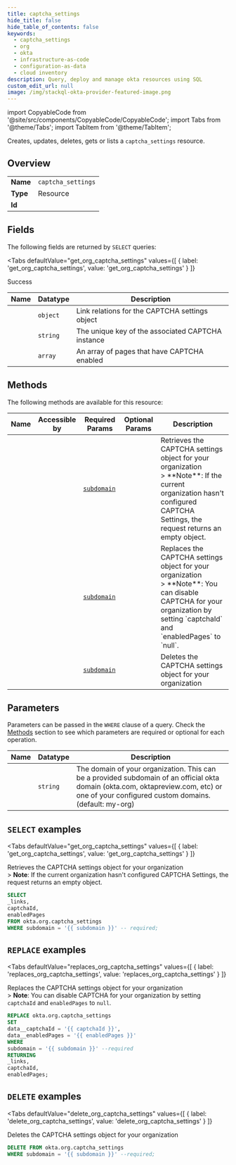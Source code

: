 ```yaml
--- 
title: captcha_settings
hide_title: false
hide_table_of_contents: false
keywords:
  - captcha_settings
  - org
  - okta
  - infrastructure-as-code
  - configuration-as-data
  - cloud inventory
description: Query, deploy and manage okta resources using SQL
custom_edit_url: null
image: /img/stackql-okta-provider-featured-image.png
---
```


import CopyableCode from '@site/src/components/CopyableCode/CopyableCode';
import Tabs from '@theme/Tabs';
import TabItem from '@theme/TabItem';

Creates, updates, deletes, gets or lists a <code>captcha_settings</code> resource.

## Overview
<table><tbody>
<tr><td><b>Name</b></td><td><code>captcha_settings</code></td></tr>
<tr><td><b>Type</b></td><td>Resource</td></tr>
<tr><td><b>Id</b></td><td><CopyableCode code="okta.org.captcha_settings" /></td></tr>
</tbody></table>

## Fields

The following fields are returned by `SELECT` queries:

<Tabs
    defaultValue="get_org_captcha_settings"
    values={[
        { label: 'get_org_captcha_settings', value: 'get_org_captcha_settings' }
    ]}
>
<TabItem value="get_org_captcha_settings">

Success

<table>
<thead>
    <tr>
    <th>Name</th>
    <th>Datatype</th>
    <th>Description</th>
    </tr>
</thead>
<tbody>
<tr>
    <td><CopyableCode code="_links" /></td>
    <td><code>object</code></td>
    <td>Link relations for the CAPTCHA settings object</td>
</tr>
<tr>
    <td><CopyableCode code="captchaId" /></td>
    <td><code>string</code></td>
    <td>The unique key of the associated CAPTCHA instance</td>
</tr>
<tr>
    <td><CopyableCode code="enabledPages" /></td>
    <td><code>array</code></td>
    <td>An array of pages that have CAPTCHA enabled</td>
</tr>
</tbody>
</table>
</TabItem>
</Tabs>

## Methods

The following methods are available for this resource:

<table>
<thead>
    <tr>
    <th>Name</th>
    <th>Accessible by</th>
    <th>Required Params</th>
    <th>Optional Params</th>
    <th>Description</th>
    </tr>
</thead>
<tbody>
<tr>
    <td><a href="#get_org_captcha_settings"><CopyableCode code="get_org_captcha_settings" /></a></td>
    <td><CopyableCode code="select" /></td>
    <td><a href="#parameter-subdomain"><code>subdomain</code></a></td>
    <td></td>
    <td>Retrieves the CAPTCHA settings object for your organization<br />&gt; **Note**: If the current organization hasn't configured CAPTCHA Settings, the request returns an empty object.</td>
</tr>
<tr>
    <td><a href="#replaces_org_captcha_settings"><CopyableCode code="replaces_org_captcha_settings" /></a></td>
    <td><CopyableCode code="replace" /></td>
    <td><a href="#parameter-subdomain"><code>subdomain</code></a></td>
    <td></td>
    <td>Replaces the CAPTCHA settings object for your organization<br />&gt; **Note**: You can disable CAPTCHA for your organization by setting `captchaId` and `enabledPages` to `null`.</td>
</tr>
<tr>
    <td><a href="#delete_org_captcha_settings"><CopyableCode code="delete_org_captcha_settings" /></a></td>
    <td><CopyableCode code="delete" /></td>
    <td><a href="#parameter-subdomain"><code>subdomain</code></a></td>
    <td></td>
    <td>Deletes the CAPTCHA settings object for your organization</td>
</tr>
</tbody>
</table>

## Parameters

Parameters can be passed in the `WHERE` clause of a query. Check the [Methods](#methods) section to see which parameters are required or optional for each operation.

<table>
<thead>
    <tr>
    <th>Name</th>
    <th>Datatype</th>
    <th>Description</th>
    </tr>
</thead>
<tbody>
<tr id="parameter-subdomain">
    <td><CopyableCode code="subdomain" /></td>
    <td><code>string</code></td>
    <td>The domain of your organization. This can be a provided subdomain of an official okta domain (okta.com, oktapreview.com, etc) or one of your configured custom domains. (default: my-org)</td>
</tr>
</tbody>
</table>

## `SELECT` examples

<Tabs
    defaultValue="get_org_captcha_settings"
    values={[
        { label: 'get_org_captcha_settings', value: 'get_org_captcha_settings' }
    ]}
>
<TabItem value="get_org_captcha_settings">

Retrieves the CAPTCHA settings object for your organization<br />&gt; **Note**: If the current organization hasn't configured CAPTCHA Settings, the request returns an empty object.

```sql
SELECT
_links,
captchaId,
enabledPages
FROM okta.org.captcha_settings
WHERE subdomain = '{{ subdomain }}' -- required;
```
</TabItem>
</Tabs>


## `REPLACE` examples

<Tabs
    defaultValue="replaces_org_captcha_settings"
    values={[
        { label: 'replaces_org_captcha_settings', value: 'replaces_org_captcha_settings' }
    ]}
>
<TabItem value="replaces_org_captcha_settings">

Replaces the CAPTCHA settings object for your organization<br />&gt; **Note**: You can disable CAPTCHA for your organization by setting `captchaId` and `enabledPages` to `null`.

```sql
REPLACE okta.org.captcha_settings
SET 
data__captchaId = '{{ captchaId }}',
data__enabledPages = '{{ enabledPages }}'
WHERE 
subdomain = '{{ subdomain }}' --required
RETURNING
_links,
captchaId,
enabledPages;
```
</TabItem>
</Tabs>


## `DELETE` examples

<Tabs
    defaultValue="delete_org_captcha_settings"
    values={[
        { label: 'delete_org_captcha_settings', value: 'delete_org_captcha_settings' }
    ]}
>
<TabItem value="delete_org_captcha_settings">

Deletes the CAPTCHA settings object for your organization

```sql
DELETE FROM okta.org.captcha_settings
WHERE subdomain = '{{ subdomain }}' --required;
```
</TabItem>
</Tabs>
